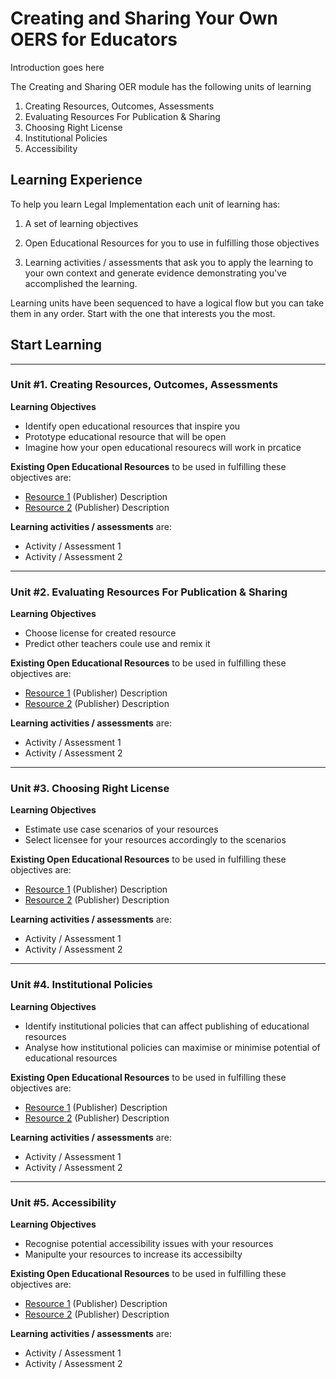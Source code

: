 # Creating and Sharing Your Own OERS for Educators

Introduction goes here
 
The Creating and Sharing OER module has the following units of learning


1. Creating Resources, Outcomes, Assessments
2. Evaluating Resources For Publication & Sharing
3. Choosing Right License
4. Institutional Policies
5. Accessibility




## Learning Experience

To help you learn Legal Implementation each unit of learning has:

1. A set of learning objectives

2. Open Educational Resources for you to use in fulfilling those objectives

3. Learning activities / assessments that ask you to apply the learning to your own context and generate evidence demonstrating you've accomplished the learning. 

Learning units have been sequenced to have a logical flow but you can take them in any order. Start with the one that interests you the most.

## Start Learning


---

### Unit #1. Creating Resources, Outcomes, Assessments


**Learning Objectives**
  * Identify open educational resources that inspire you
  * Prototype educational resource that will be open  
  * Imagine how your open educational resourecs will work in prcatice

**Existing Open Educational Resources** to be used in fulfilling these objectives are:
  *  [Resource 1](http://) (Publisher) Description
  *  [Resource 2](http://) (Publisher) Description

**Learning activities / assessments** are:
  * Activity / Assessment 1
  * Activity / Assessment 2

---

### Unit #2. Evaluating Resources For Publication & Sharing

**Learning Objectives**
  * Choose license for created resource
  * Predict other teachers coule use and remix it

**Existing Open Educational Resources** to be used in fulfilling these objectives are:
  *  [Resource 1](http://) (Publisher) Description
  *  [Resource 2](http://) (Publisher) Description

**Learning activities / assessments** are:
  * Activity / Assessment 1
  * Activity / Assessment 2

---

### Unit #3. Choosing Right License



**Learning Objectives**
  * Estimate use case scenarios of your resources
  * Select licensee for your resources accordingly to the scenarios
 

**Existing Open Educational Resources** to be used in fulfilling these objectives are:
  *  [Resource 1](http://) (Publisher) Description
  *  [Resource 2](http://) (Publisher) Description

**Learning activities / assessments** are:
  * Activity / Assessment 1
  * Activity / Assessment 2

---

### Unit #4. Institutional Policies


**Learning Objectives**
  * Identify institutional policies that can affect publishing of educational resources
  * Analyse how institutional policies can maximise or minimise potential of educational resources

**Existing Open Educational Resources** to be used in fulfilling these objectives are:
  *  [Resource 1](http://) (Publisher) Description
  *  [Resource 2](http://) (Publisher) Description

**Learning activities / assessments** are:
  * Activity / Assessment 1
  * Activity / Assessment 2

---

### Unit #5. Accessibility

**Learning Objectives**
  * Recognise potential accessibility issues with your resources
  * Manipulte your resources to increase its accessibilty

**Existing Open Educational Resources** to be used in fulfilling these objectives are:
  *  [Resource 1](http://) (Publisher) Description
  *  [Resource 2](http://) (Publisher) Description

**Learning activities / assessments** are:
  * Activity / Assessment 1
  * Activity / Assessment 2
